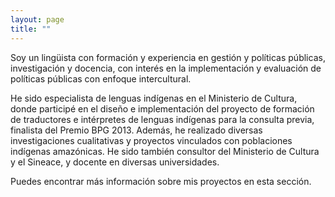 ```yaml
---
layout: page
title: ""
---
```


Soy un lingüista con formación y experiencia en gestión y políticas públicas, investigación y docencia, con interés en la implementación y evaluación de políticas públicas con enfoque intercultural. 

He sido especialista de lenguas indígenas en el Ministerio de Cultura, donde participé en el diseño e implementación del proyecto de formación de traductores e intérpretes de lenguas indígenas para la consulta previa, finalista del Premio BPG 2013. Además, he realizado diversas investigaciones cualitativas y proyectos vinculados con poblaciones indígenas amazónicas. He sido también consultor del Ministerio de Cultura y el Sineace, y docente en diversas universidades.

Puedes encontrar más información sobre mis proyectos en esta sección.
